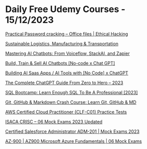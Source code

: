 # Daily Free Udemy Courses - 15/12/2023

[Practical Password cracking – Office files | Ethical Hacking](https://www.udemy.com/course/office-password-cracking/?couponCode=3BC0B26665F653552B19)
[Sustainable Logistics, Manufacturing & Transportation](https://www.udemy.com/course/sustainable-logistics-manufacturing-transportation/?couponCode=0744C2484E751EC6E932)
[Mastering AI Chatbots: From Voiceflow, StackAI, and Zapier](https://www.udemy.com/course/mastering-ai-chatbots-from-voiceflow-stackai-and-zapier/?couponCode=AICLOUD)
[Build, Train & Sell AI Chatbots [No-code x Chat GPT]](https://www.udemy.com/course/ai-chatbots/?couponCode=ALLAHUAKBAR1223)
[Building AI Saas Apps / AI Tools with [No Code] x ChatGPT](https://www.udemy.com/course/ai-saas-apps/?couponCode=ALLAHUAKBAR1223)
[The Complete ChatGPT Guide From Zero to Hero – 2023](https://www.udemy.com/course/the-complete-chatgpt-guide-from-zero-to-hero-2023/?couponCode=CHAT2023)
[SQL Bootcamp: Learn Enough SQL To Be A Professional [2023]](https://www.udemy.com/course/sql-mastery-learn-enough-sql-to-be-a-professional/?couponCode=EBCD5710D781D617FA7F)
[Git, GitHub & Markdown Crash Course: Learn Git, GitHub & MD](https://www.udemy.com/course/git-github-markdown-crash-course-learn-git-github-md/?couponCode=44711B900BE441F1A82B)
[AWS Certified Cloud Practitioner (CLF-C01) Practice Tests](https://www.udemy.com/course/aws-certified-cloud-practitioner-clf-c01-practice-tests-h/?couponCode=7FD3F78DA81065A0C70A)
[ISACA CRISC – 06 Mock Exams 2023 Updated](https://www.udemy.com/course/isaca-crisc-06-mock-exams-2023-updated/?couponCode=24CDE8EEC9EA27404530)
[Certified Salesforce Administrator ADM-201 | Mock Exams 2023](https://www.udemy.com/course/certified-salesforce-administrator-adm-201-mock-exams-2023/?couponCode=1A8393F812F49E64B01D)
[AZ-900 | AZ900 Microsoft Azure Fundamentals | 06 Mock Exams](https://www.udemy.com/course/az-900-az900-microsoft-azure-fundamentals-06-mock-exams/?couponCode=91E20EA6969E89FA17DC)
